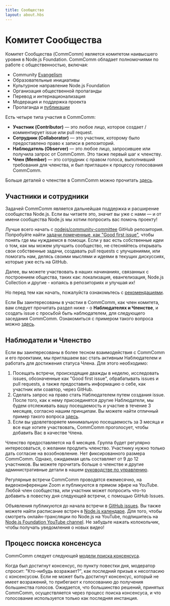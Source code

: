 ```yaml
---
title: Сообщество
layout: about.hbs
---
```


# Комитет Сообщества

Комитет Сообщества (CommComm) является комитетом наивысшего уровня в Node.js Foundation. CommComm обладает полномочиями по работе с общественностью, включая:

* Community [Evangelism](https://github.com/nodejs/evangelism)
* Образовательные инициативы
* Культурное направление Node.js Foundation
* Организация общественной пропаганды
* Перевод и интернационализация
* Модерация и поддержка проекта
* Пропаганда и [публикации](https://medium.com/the-node-js-collection)

Есть четыре типа участия в CommComm:

* **Участник (Contributor)** ― это любое лицо, которое создает / комментирует issue или pull request.
* **Сотрудник (Collaborator)** ― это участник, которому было предоставлено право к записи в репозиторий.
* **Наблюдатель (Observer)** ― это любое лицо, запросившее или получила запрос от CommComm. Это также первый шаг к членству.
* **Член (Member)** ― это сотрудник с правом голоса, выполнивший требования для членства, и был приглашен к процессу голосования CommComm.

Больше деталей о членстве в CommComm можно прочитать [здесь](https://github.com/nodejs/community-committee).

## Участники и сотрудники

Задачей CommComm является дальнейшая поддержка и расширение сообщества Node.js. Если вы читаете это, значит вы уже с нами ― и от имени сообщества Node.js мы хотим попросить вас помочь проекту!

Лучше всего начать с [nodejs/community-committee](https://github.com/nodejs/community-committee) GitHub репозитория. Попробуйте найти [задачи помеченные, как "Good first issue"](https://github.com/nodejs/community-committee/labels/good%20first%20issue), чтобы понять где мы нуждаемся в помощи. Если у вас есть собственные идеи о том, как мы можем улучшить сообщество, не стесняйтесь открывать свои собственные задачи, создавать pull requests с улучшениями, или помогать нам, делясь своими мыслями и идеями в текущих дискуссиях, которые уже есть на GitHub.

Далее, вы можете участвовать в наших начинаниях, связанных с построением общества, таких как: локализация, евангелизация, Node.js Collection и другие - копаясь в репозиториях и улучшая их!

Но перед тем как начать, пожалуйста ознакомьтесь с [рекомендациями](https://github.com/nodejs/community-committee/blob/master/governance/COLLABORATOR_GUIDE.md).

Если Вы заинтересованы в участии в CommComm, как член комитета, вам следует прочитать раздел ниже - о **Наблюдателях и Членстве**, и создать issue с ​​просьбой быть наблюдателем, для следующего заседания CommComm. Ознакомиться с примером такого вопроса можно [здесь](https://github.com/nodejs/community-committee/issues/142).

## Наблюдатели и Членство

Если вы заинтересованы в более тесном взаимодействия с CommComm и его проектами, мы приглашаем вас стать активным Наблюдателем и работать для достижения статуса Члена. Для этого необходимо:

1. Посещать встречи, происходящие дважды в неделю, исследовать issues, обозначенные как "Good first issue", обрабатывать issues и pull requests, а также предоставить информацию о себе, как участник или соавтор, через GitHub.
2. Сделать запрос на право стать Наблюдателем путем создания issue. После того, как к нему присоединятся другие Наблюдатели, мы будем отслеживать вашу посещаемость и участие в течение 3 месяцев, согласно нашим принципам. Вы можете найти отличный пример такого вопроса [здесь](https://github.com/nodejs/community-committee/issues/142).
3. Если вы удовлетворяете минимальную посещаемость за 3 месяца и все еще хотите участвовать, CommComm проголосует, чтобы добавить Вас в качестве Члена.

Членство предоставляется на 6 месяцев. Группа будет регулярно интересоваться, о желании продлить членство. Участнику нужно только дать согласие на возобновление. Нет фиксированного размера CommComm. Однако, ожидаемая цель составляет от 9 до 12 участников. Вы можете прочитать больше о членстве и другие административные детали в нашем [руководстве по управлению](https://github.com/nodejs/community-committee/blob/master/GOVERNANCE.md).

Регулярные встречи CommComm проводятся ежемесячно, на видеоконференции Zoom и публикуются в прямом эфире на YouTube. Любой член сообщества, или участник может попросить что-то добавить в повестку дня следующей встречи, с помощью GitHub Issues.

Объявления публикуются до начала встречи в [GitHub issues](https://github.com/nodejs/community-committee/issues). Вы также можете найти расписание встреч в [Node.js календаре](https://nodejs.org/calendar). Для того, чтобы смотреть онлайн-трансляции по Node.js на YouTube, подпишитесь на [Node.js Foundation YouTube channel](https://www.youtube.com/channel/UCQPYJluYC_sn_Qz_XE-YbTQ). Не забудьте нажать колокольчик, чтобы получать уведомления о новых видео!

## Процесс поиска консенсуса

CommComm следует следующей [модели поиска консенсуса](https://en.wikipedia.org/wiki/Consensus-seeking_decision-making).

Когда был достигнут консенсус, по пункту повестки дня, модератор спросит: "Кто-нибудь возражает?", как последний призыв к несогласию с консенсусом. Если не может быть достигнут консенсус, который не имеет возражений, то прибегают к голосованию до получения большинства голосов. Ожидается, что большинство решений, принятых CommComm, осуществляется через процесс поиска консенсуса, и что голосование используется только как последняя инстанция.
